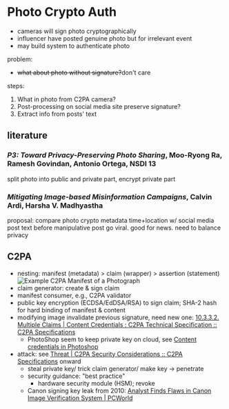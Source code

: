 # Photo Crypto Auth

- cameras will sign photo cryptographically
- influencer have posted genuine photo but for irrelevant event
- may build system to authenticate photo

problem:

- ~~what about photo without signature?~~don't care

steps:

1. What in photo from C2PA camera?
1. Post-processing on social media site preserve signature?
1. Extract info from posts' text

## literature

### *P3: Toward Privacy-Preserving Photo Sharing*, Moo-Ryong Ra, Ramesh Govindan, Antonio Ortega, NSDI 13

split photo into public and private part, encrypt private part

### *Mitigating Image-based Misinformation Campaigns*, Calvin Ardi, Harsha V. Madhyastha

proposal:
compare photo crypto metadata time+location w/ social media post text before
manipulative post go viral. good for news. need to balance privacy

## C2PA

- nesting: manifest (metadata) > claim (wrapper) > assertion (statement)
    ![Example C2PA Manifest of a
    Photograph](https://c2pa.org/specifications/specifications/2.1/specs/_images/Photo_Manifest.svg)
- claim generator: create & sign claim
- manifest consumer, e.g., C2PA validator
- public key encryption (ECDSA/EdDSA/RSA) to sign claim; SHA-2 hash for
    hard binding of manifest & content
- modifying image invalidate previous signature, need new one: [10.3.3.2.
    Multiple Claims | Content Credentials : C2PA Technical Specification ::
    C2PA
    Specifications](https://c2pa.org/specifications/specifications/2.1/specs/C2PA_Specification.html#_multiple_claims)
    - PhotoShop seem to keep private key on cloud, see
        [Content credentials in
        Photoshop](https://helpx.adobe.com/photoshop/using/content-credentials.html)
- attack: see [Threat | C2PA Security Considerations :: C2PA
    Specifications](https://c2pa.org/specifications/specifications/1.0/security/Security_Considerations.html#_threat_spoofing_signed_c2pa_metadata_via_stolen_key)
    onward
    - steal private key/ trick claim generator/ make key → penetrate
    - security guidance: "best practice"
        - hardware security module (HSM); revoke
    - Canon signing key leak from 2010: [Analyst Finds Flaws in
        Canon Image Verification System |
        PCWorld](https://www.pcworld.com/article/499056/article-2356.html)
